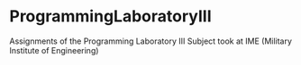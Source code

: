 ProgrammingLaboratoryIII
========================

Assignments of the Programming Laboratory III Subject took at IME (Military Institute of Engineering)
